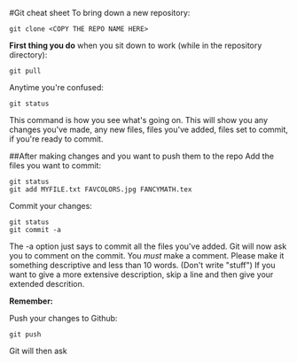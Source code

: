 #Git cheat sheet
To bring down a new repository:

    git clone <COPY THE REPO NAME HERE>

**First thing you do** when you sit down to work (while in the repository directory):

    git pull

Anytime you're confused:

    git status
This command is how you see what's going on. This will show you any changes you've made, any new files, files you've added, files set to commit, if you're ready to commit. 

##After making changes and you want to push them to the repo
Add the files you want to commit:

    git status
    git add MYFILE.txt FAVCOLORS.jpg FANCYMATH.tex 

Commit your changes:

    git status
    git commit -a

The -a option just says to commit all the files you've added. Git will now ask you to comment on the commit. You *must* make a comment. Please make it something descriptive and less than 10 words. (Don't write "stuff") If you want to give a more extensive description, skip a line and then give your extended descrition.

**Remember:** 

Push your changes to Github:

    git push

Git will then ask 
